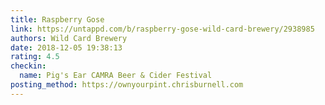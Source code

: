 ```yaml
---
title: Raspberry Gose
link: https://untappd.com/b/raspberry-gose-wild-card-brewery/2938985
authors: Wild Card Brewery
date: 2018-12-05 19:38:13
rating: 4.5
checkin:
  name: Pig's Ear CAMRA Beer & Cider Festival
posting_method: https://ownyourpint.chrisburnell.com
---
```

